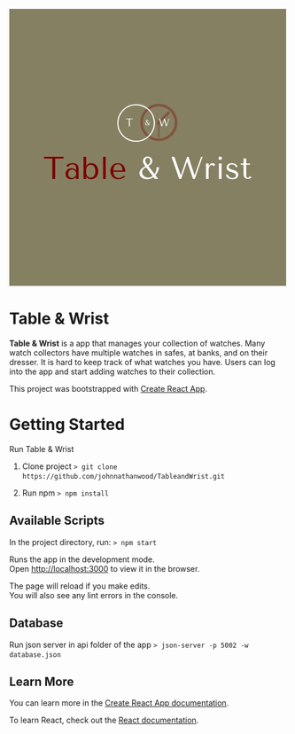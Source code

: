 ![alt text](https://github.com/johnnathanwood/TableandWrist/blob/master/src/components/profile/tableWrist.jpg "Logo Title Text 1")

# Table & Wrist
 **Table & Wrist** is a app that manages your collection of watches. Many watch collectors have multiple watches in safes, at banks, and on their dresser. It is hard to keep track of what watches you have. Users can log into the app and start adding watches to their collection.


This project was bootstrapped with [Create React App](https://github.com/facebook/create-react-app).

# Getting Started

Run Table & Wrist 

1. Clone project
```> git clone https://github.com/johnnathanwood/TableandWrist.git```

2. Run npm
```> npm install```

## Available Scripts

In the project directory, run:
```> npm start```

Runs the app in the development mode.<br>
Open [http://localhost:3000](http://localhost:3000) to view it in the browser.

The page will reload if you make edits.<br>
You will also see any lint errors in the console.

## Database

Run json server in api folder of the app
```> json-server -p 5002 -w database.json```

## Learn More

You can learn more in the [Create React App documentation](https://facebook.github.io/create-react-app/docs/getting-started).

To learn React, check out the [React documentation](https://reactjs.org/).

